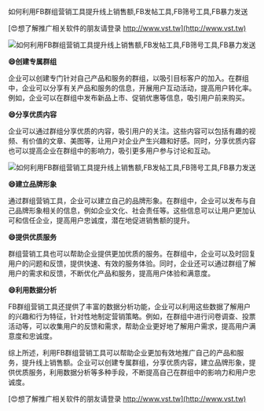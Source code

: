 如何利用FB群组营销工具提升线上销售额,FB发帖工具,FB筛号工具,FB暴力发送

[😍想了解推广相关软件的朋友请登录 http://www.vst.tw](http://www.vst.tw)

 <center><img src="https://vst.tw/MP4/tuiguang/png/8.png" alt="如何利用FB群组营销工具提升线上销售额,FB发帖工具,FB筛号工具,FB暴力发送"></center>

**😄创建专属群组**

企业可以创建专门针对自己产品和服务的群组，以吸引目标客户的加入。在群组中，企业可以分享有关产品和服务的信息，开展用户互动活动，提高用户转化率。例如，企业可以在群组中发布新品上市、促销优惠等信息，吸引用户前来购买。

**😄分享优质内容**

企业可以通过群组分享优质的内容，吸引用户的关注。这些内容可以包括有趣的视频、有价值的文章、美图等，让用户对企业产生兴趣和好感。同时，分享优质内容也可以提高企业在群组中的影响力，吸引更多用户参与讨论和互动。

 <center><img src="https://vst.tw/MP4/tuiguang/png/2.png" alt="如何利用FB群组营销工具提升线上销售额,FB发帖工具,FB筛号工具,FB暴力发送"></center>

**😄建立品牌形象**

通过群组营销工具，企业可以建立自己的品牌形象。在群组中，企业可以发布与自己品牌形象相关的信息，例如企业文化、社会责任等。这些信息可以让用户更加认可和信任企业，提高用户忠诚度，潜在地促进销售额的提升。

**😄提供优质服务**

群组营销工具也可以帮助企业提供更加优质的服务。在群组中，企业可以及时回复用户的问题和反馈，提供快速、有效的服务体验。同时，企业还可以通过群组了解用户的需求和反馈，不断优化产品和服务，提高用户体验和满意度。

**😄利用数据分析**

FB群组营销工具还提供了丰富的数据分析功能，企业可以利用这些数据了解用户的兴趣和行为特征，针对性地制定营销策略。例如，在群组中进行问卷调查、投票活动等，可以收集用户的反馈和需求，帮助企业更好地了解用户需求，提高用户满意度和忠诚度。

综上所述，利用FB群组营销工具可以帮助企业更加有效地推广自己的产品和服务，提升线上销售额。企业可以创建专属群组，分享优质内容，建立品牌形象，提供优质服务，利用数据分析等多种手段，不断提高自己在群组中的影响力和用户忠诚度。

[😍想了解推广相关软件的朋友请登录 http://www.vst.tw](http://www.vst.tw)



